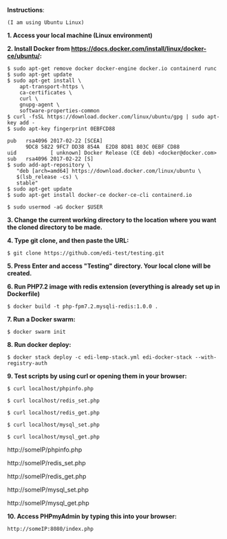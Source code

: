 **Instructions**:
```
(I am using Ubuntu Linux)
```
**1. Access your local machine (Linux environment)**

**2. Install Docker from https://docs.docker.com/install/linux/docker-ce/ubuntu/:** 
```
$ sudo apt-get remove docker docker-engine docker.io containerd runc
$ sudo apt-get update
$ sudo apt-get install \
    apt-transport-https \
    ca-certificates \
    curl \
    gnupg-agent \
    software-properties-common
$ curl -fsSL https://download.docker.com/linux/ubuntu/gpg | sudo apt-key add -
$ sudo apt-key fingerprint 0EBFCD88
    
pub   rsa4096 2017-02-22 [SCEA]
      9DC8 5822 9FC7 DD38 854A  E2D8 8D81 803C 0EBF CD88
uid           [ unknown] Docker Release (CE deb) <docker@docker.com>
sub   rsa4096 2017-02-22 [S]
$ sudo add-apt-repository \
   "deb [arch=amd64] https://download.docker.com/linux/ubuntu \
   $(lsb_release -cs) \
   stable"
$ sudo apt-get update
$ sudo apt-get install docker-ce docker-ce-cli containerd.io
```
```
$ sudo usermod -aG docker $USER
```
**3. Change the current working directory to the location where you want the cloned directory to be made.**

**4. Type git clone, and then paste the URL:** 
```
$ git clone https://github.com/edi-test/testing.git
```
**5. Press Enter and access "Testing" directory. Your local clone will be created.**

**6. Run PHP7.2 image with redis extension (everything is already set up in Dockerfile)**
```
$ docker build -t php-fpm7.2.mysqli-redis:1.0.0 .
```
**7. Run a Docker swarm:**
```
$ docker swarm init
```
**8. Run docker deploy:**
```
$ docker stack deploy -c edi-lemp-stack.yml edi-docker-stack --with-registry-auth
```
**9. Test scripts by using curl or opening them in your browser:**
```
$ curl localhost/phpinfo.php

$ curl localhost/redis_set.php

$ curl localhost/redis_get.php

$ curl localhost/mysql_set.php

$ curl localhost/mysql_get.php
```

http://someIP/phpinfo.php

http://someIP/redis_set.php

http://someIP/redis_get.php

http://someIP/mysql_set.php

http://someIP/mysql_get.php

**10. Access PHPmyAdmin by typing this into your browser:**
```
http://someIP:8080/index.php
```
